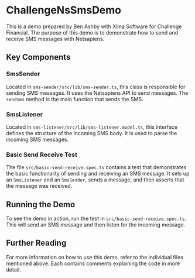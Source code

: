 # ChallengeNsSmsDemo

This is a demo prepared by Ben Ashby with Xima Software for Challenge Financial. The purpose of this demo is to demonstrate how to send and receive SMS messages with Netsapiens.

## Key Components

### SmsSender

Located in `sms-sender/src/lib/sms-sender.ts`, this class is responsible for sending SMS messages. It uses the Netsapiens API to send messages. The `sendSms` method is the main function that sends the SMS.

### SmsListener

Located in `sms-listener/src/lib/sms-listener.model.ts`, this interface defines the structure of the incoming SMS body. It is used to parse the incoming SMS messages.

### Basic Send Receive Test

The file `src/basic-send-receive.spec.ts` contains a test that demonstrates the basic functionality of sending and receiving an SMS message. It sets up an `SmsListener` and an `SmsSender`, sends a message, and then asserts that the message was received.

## Running the Demo

To see the demo in action, run the test in `src/basic-send-receive.spec.ts`. This will send an SMS message and then listen for the incoming message.

## Further Reading

For more information on how to use this demo, refer to the individual files mentioned above. Each contains comments explaining the code in more detail.